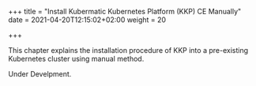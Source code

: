 +++
title = "Install Kubermatic Kubernetes Platform (KKP) CE Manually"
date = 2021-04-20T12:15:02+02:00
weight = 20

+++

This chapter explains the installation procedure of KKP into a pre-existing Kubernetes cluster using manual method.


Under Develpment.